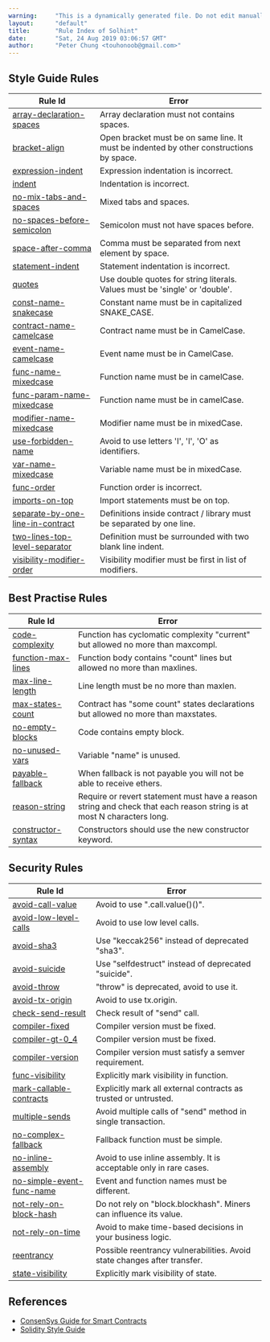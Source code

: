 ```yaml
---
warning:     "This is a dynamically generated file. Do not edit manually."
layout:      "default"
title:       "Rule Index of Solhint"
date:        "Sat, 24 Aug 2019 03:06:57 GMT"
author:      "Peter Chung <touhonoob@gmail.com>"
---
```


## Style Guide Rules

| Rule Id                                                                                 | Error                                                                                   |
| --------------------------------------------------------------------------------------- | --------------------------------------------------------------------------------------- |
| [array-declaration-spaces](./rules/align/array-declaration-spaces.html)                 | Array declaration must not contains spaces.                                             |
| [bracket-align](./rules/align/bracket-align.html)                                       | Open bracket must be on same line. It must be indented by other constructions by space. |
| [expression-indent](./rules/align/expression-indent.html)                               | Expression indentation is incorrect.                                                    |
| [indent](./rules/align/indent.html)                                                     | Indentation is incorrect.                                                               |
| [no-mix-tabs-and-spaces](./rules/align/no-mix-tabs-and-spaces.html)                     | Mixed tabs and spaces.                                                                  |
| [no-spaces-before-semicolon](./rules/align/no-spaces-before-semicolon.html)             | Semicolon must not have spaces before.                                                  |
| [space-after-comma](./rules/align/space-after-comma.html)                               | Comma must be separated from next element by space.                                     |
| [statement-indent](./rules/align/statement-indent.html)                                 | Statement indentation is incorrect.                                                     |
| [quotes](./rules/miscellaneous/quotes.html)                                             | Use double quotes for string literals. Values must be 'single' or 'double'.             |
| [const-name-snakecase](./rules/naming/const-name-snakecase.html)                        | Constant name must be in capitalized SNAKE_CASE.                                        |
| [contract-name-camelcase](./rules/naming/contract-name-camelcase.html)                  | Contract name must be in CamelCase.                                                     |
| [event-name-camelcase](./rules/naming/event-name-camelcase.html)                        | Event name must be in CamelCase.                                                        |
| [func-name-mixedcase](./rules/naming/func-name-mixedcase.html)                          | Function name must be in camelCase.                                                     |
| [func-param-name-mixedcase](./rules/naming/func-param-name-mixedcase.html)              | Function name must be in camelCase.                                                     |
| [modifier-name-mixedcase](./rules/naming/modifier-name-mixedcase.html)                  | Modifier name must be in mixedCase.                                                     |
| [use-forbidden-name](./rules/naming/use-forbidden-name.html)                            | Avoid to use letters 'I', 'l', 'O' as identifiers.                                      |
| [var-name-mixedcase](./rules/naming/var-name-mixedcase.html)                            | Variable name must be in mixedCase.                                                     |
| [func-order](./rules/order/func-order.html)                                             | Function order is incorrect.                                                            |
| [imports-on-top](./rules/order/imports-on-top.html)                                     | Import statements must be on top.                                                       |
| [separate-by-one-line-in-contract](./rules/order/separate-by-one-line-in-contract.html) | Definitions inside contract / library must be separated by one line.                    |
| [two-lines-top-level-separator](./rules/order/two-lines-top-level-separator.html)       | Definition must be surrounded with two blank line indent.                               |
| [visibility-modifier-order](./rules/order/visibility-modifier-order.html)               | Visibility modifier must be first in list of modifiers.                                 |
        

## Best Practise Rules

| Rule Id                                                              | Error                                                                                                                 |
| -------------------------------------------------------------------- | --------------------------------------------------------------------------------------------------------------------- |
| [code-complexity](./rules/best-practises/code-complexity.html)       | Function has cyclomatic complexity "current" but allowed no more than maxcompl.                                       |
| [function-max-lines](./rules/best-practises/function-max-lines.html) | Function body contains "count" lines but allowed no more than maxlines.                                               |
| [max-line-length](./rules/best-practises/max-line-length.html)       | Line length must be no more than maxlen.                                                                              |
| [max-states-count](./rules/best-practises/max-states-count.html)     | Contract has "some count" states declarations but allowed no more than maxstates.                                     |
| [no-empty-blocks](./rules/best-practises/no-empty-blocks.html)       | Code contains empty block.                                                                                            |
| [no-unused-vars](./rules/best-practises/no-unused-vars.html)         | Variable "name" is unused.                                                                                            |
| [payable-fallback](./rules/best-practises/payable-fallback.html)     | When fallback is not payable you will not be able to receive ethers.                                                  |
| [reason-string](./rules/best-practises/reason-string.html)           | Require or revert statement must have a reason string and check that each reason string is at most N characters long. |
| [constructor-syntax](./rules/best-practises/constructor-syntax.html) | Constructors should use the new constructor keyword.                                                                  |
        

## Security Rules

| Rule Id                                                                      | Error                                                                    |
| ---------------------------------------------------------------------------- | ------------------------------------------------------------------------ |
| [avoid-call-value](./rules/security/avoid-call-value.html)                   | Avoid to use ".call.value()()".                                          |
| [avoid-low-level-calls](./rules/security/avoid-low-level-calls.html)         | Avoid to use low level calls.                                            |
| [avoid-sha3](./rules/security/avoid-sha3.html)                               | Use "keccak256" instead of deprecated "sha3".                            |
| [avoid-suicide](./rules/security/avoid-suicide.html)                         | Use "selfdestruct" instead of deprecated "suicide".                      |
| [avoid-throw](./rules/security/avoid-throw.html)                             | "throw" is deprecated, avoid to use it.                                  |
| [avoid-tx-origin](./rules/security/avoid-tx-origin.html)                     | Avoid to use tx.origin.                                                  |
| [check-send-result](./rules/security/check-send-result.html)                 | Check result of "send" call.                                             |
| [compiler-fixed](./rules/security/compiler-fixed.html)                       | Compiler version must be fixed.                                          |
| [compiler-gt-0_4](./rules/security/compiler-gt-0_4.html)                     | Compiler version must be fixed.                                          |
| [compiler-version](./rules/security/compiler-version.html)                   | Compiler version must satisfy a semver requirement.                      |
| [func-visibility](./rules/security/func-visibility.html)                     | Explicitly mark visibility in function.                                  |
| [mark-callable-contracts](./rules/security/mark-callable-contracts.html)     | Explicitly mark all external contracts as trusted or untrusted.          |
| [multiple-sends](./rules/security/multiple-sends.html)                       | Avoid multiple calls of "send" method in single transaction.             |
| [no-complex-fallback](./rules/security/no-complex-fallback.html)             | Fallback function must be simple.                                        |
| [no-inline-assembly](./rules/security/no-inline-assembly.html)               | Avoid to use inline assembly. It is acceptable only in rare cases.       |
| [no-simple-event-func-name](./rules/security/no-simple-event-func-name.html) | Event and function names must be different.                              |
| [not-rely-on-block-hash](./rules/security/not-rely-on-block-hash.html)       | Do not rely on "block.blockhash". Miners can influence its value.        |
| [not-rely-on-time](./rules/security/not-rely-on-time.html)                   | Avoid to make time-based decisions in your business logic.               |
| [reentrancy](./rules/security/reentrancy.html)                               | Possible reentrancy vulnerabilities. Avoid state changes after transfer. |
| [state-visibility](./rules/security/state-visibility.html)                   | Explicitly mark visibility of state.                                     |
        

## References

- [ConsenSys Guide for Smart Contracts](https://consensys.github.io/smart-contract-best-practices/recommendations/)
- [Solidity Style Guide](http://solidity.readthedocs.io/en/develop/style-guide.html)
